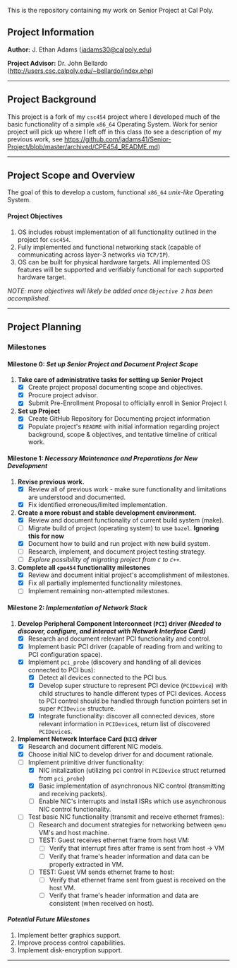 This is the repository containing my work on Senior Project at Cal Poly.

## Project Information
__Author:__ J. Ethan Adams (jadams30@calpoly.edu)

__Project Advisor:__ Dr. John Bellardo (http://users.csc.calpoly.edu/~bellardo/index.php)

----------

## Project Background
This project is a fork of my `csc454` project where I developed much of the basic functionality of a simple `x86_64` Operating System. Work for senior project will pick up where I left off in this class (to see a description of my previous work, see https://github.com/jadams41/Senior-Project/blob/master/archived/CPE454_README.md)

----------

## Project Scope and Overview
The goal of this to develop a custom, functional `x86_64` *unix-like* Operating System.

#### Project Objectives
1. OS includes robust implementation of all functionality outlined in the project for `csc454`.
2. Fully implemented and functional networking stack (capable of communicating across layer-3 networks via `TCP/IP`).
3. OS can be built for physical hardware targets. All implemented OS features will be supported and verifiably functional for each supported hardware target.

_NOTE: more objectives will likely be added once `Objective 2` has been accomplished._

---------

## Project Planning

### Milestones
#### Milestone 0: *Set up Senior Project and Document Project Scope*

  1. **Take care of administrative tasks for setting up Senior Project**
      - [X] Create project proposal documenting scope and objectives.
      - [X] Procure project advisor.
      - [X] Submit Pre-Enrollment Proposal to officially enroll in Senior Project I.
  2. **Set up Project**
      - [X] Create GitHub Repository for Documenting project information
      - [X] Populate project's `README` with initial information regarding project background, scope & objectives, and tentative timeline of critical work.

#### Milestone 1: *Necessary Maintenance and Preparations for New Development*

  1. **Revise previous work.**
      - [X] Review all of previous work - make sure functionality and limitations are understood and documented.
      - [X] Fix identified erroneous/limited implementation.
  2. **Create a more robust and stable development environment.**
      - [X] Review and document functionality of current build system (make).
      - [ ] Migrate build of project (operating system) to use `bazel`. **Ignoring this for now**
      - [X] Document how to build and run project with new build system.
      - [ ] Research, implement, and document project testing strategy.
      - [ ] _Explore possibility of migrating project from `C` to `C++`._
  3. **Complete all `cpe454` functionality milestones**
      - [X] Review and document initial project's accomplishment of milestones.
      - [X] Fix all partially implemented functionality milestones.
      - [ ] Implement remaining non-attempted milestones.
    
#### Milestone 2: *Implementation of Network Stack*
  1. **Develop Peripheral Component Interconnect (`PCI`) driver _(Needed to discover, configure, and interact with Network Interface Card)_**
      - [X] Research and document relevant PCI functionality and control.
      - [X] Implement basic PCI driver (capable of reading from and writing to PCI configuration space).
      - [X] Implement `pci_probe` (discovery and handling of all devices connected to PCI bus):
         - [X] Detect all devices connected to the PCI bus.
         - [X] Develop super structure to represent PCI device (`PCIDevice`) with child structures to handle different types of PCI devices. Access to PCI control should be handled through function pointers set in super `PCIDevice` structure.
         - [X] Integrate functionality: discover all connected devices, store relevant information in `PCIDevice`s, return list of discovered `PCIDevice`s.
  2. **Implement Network Interface Card (`NIC`) driver**
      - [X] Research and document different NIC models.
      - [X] Choose initial NIC to develop driver for and document rationale.
      - [ ] Implement primitive driver functionality:
         - [X] NIC initalization (utilizing pci control in `PCIDevice` struct returned from `pci_probe`)
         - [X] Basic implementation of asynchronous NIC control (transmitting and receiving packets).
         - [ ] Enable NIC's interrupts and install ISRs which use asynchronous NIC control functionality.
      - [ ] Test basic NIC functionality (transmit and receive ethernet frames):
         - [ ] Research and document strategies for networking between `qemu` VM's and host machine.
         - [ ] TEST: Guest receives ethernet frame from host VM:
            - [ ] Verify that interrupt fires after frame is sent from host -> VM
            - [ ] Verify that frame's header information and data can be properly extracted in VM.
         - [ ] TEST: Guest VM sends ethernet frame to host:
            - [ ] Verify that ethernet frame sent from guest is received on the host VM.
            - [ ] Verify that frame's header information and data are consistent (when received on host).
#### _Potential Future Milestones_
  1. Implement better graphics support.
  2. Improve process control capabilities.
  3. Implement disk-encryption support.

----------
